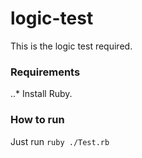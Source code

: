# logic-test
This is the logic test required.
### Requirements
..* Install Ruby.

### How to run
Just run ```ruby ./Test.rb```
